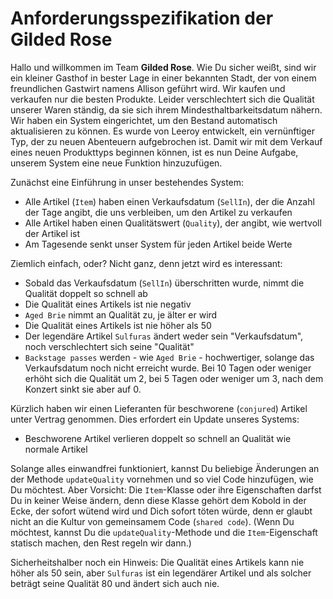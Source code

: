 # Anforderungsspezifikation der Gilded Rose

Hallo und willkommen im Team **Gilded Rose**. Wie Du sicher weißt, sind wir ein kleiner Gasthof in bester Lage in einer bekannten Stadt, der von einem freundlichen Gastwirt namens Allison geführt wird. 
Wir kaufen und verkaufen nur die besten Produkte.
Leider verschlechtert sich die Qualität unserer Waren ständig, da sie sich ihrem Mindesthaltbarkeitsdatum nähern. 
Wir haben ein System eingerichtet, um den Bestand automatisch aktualisieren zu können.
Es wurde von Leeroy entwickelt, ein vernünftiger Typ, der zu neuen Abenteuern aufgebrochen ist. 
Damit wir mit dem Verkauf eines neuen Produkttyps beginnen können, ist es nun Deine Aufgabe, unserem System eine neue Funktion hinzuzufügen. 

Zunächst eine Einführung in unser bestehendes System:
* Alle Artikel (`Item`) haben einen Verkaufsdatum (`SellIn`), der die Anzahl der Tage angibt, die uns verbleiben, um den Artikel zu verkaufen
* Alle Artikel haben einen Qualitätswert (`Quality`), der angibt, wie wertvoll der Artikel ist
* Am Tagesende senkt unser System für jeden Artikel beide Werte

Ziemlich einfach, oder? Nicht ganz, denn jetzt wird es interessant: 

* Sobald das Verkaufsdatum (`SellIn`) überschritten wurde, nimmt die Qualität doppelt so schnell ab
* Die Qualität eines Artikels ist nie negativ
* `Aged Brie` nimmt an Qualität zu, je älter er wird
* Die Qualität eines Artikels ist nie höher als 50
* Der legendäre Artikel `Sulfuras` ändert weder sein "Verkaufsdatum", noch verschlechtert sich seine "Qualität"
* `Backstage passes` werden - wie `Aged Brie` - hochwertiger, solange das Verkaufsdatum noch nicht erreicht wurde. 
  Bei 10 Tagen oder weniger erhöht sich die Qualität um 2, bei 5 Tagen oder weniger um 3, nach dem Konzert sinkt sie aber auf 0. 

Kürzlich haben wir einen Lieferanten für beschworene (`conjured`) Artikel unter Vertrag genommen. Dies erfordert ein Update unseres Systems: 
* Beschworene Artikel verlieren doppelt so schnell an Qualität wie normale Artikel

Solange alles einwandfrei funktioniert, kannst Du beliebige Änderungen an der Methode `updateQuality` vornehmen und so viel Code hinzufügen, wie Du möchtest. Aber Vorsicht: Die `Item`-Klasse oder ihre Eigenschaften darfst Du in keiner Weise ändern, denn diese Klasse gehört dem Kobold in der Ecke, der sofort wütend wird und Dich sofort töten würde, denn er glaubt nicht an die Kultur von gemeinsamem Code (`shared code`). 
(Wenn Du möchtest, kannst Du die `updateQuality`-Methode und die `Item`-Eigenschaft statisch machen, den Rest regeln wir dann.) 

Sicherheitshalber noch ein Hinweis: Die Qualität eines Artikels kann nie höher als 50 sein, aber `Sulfuras` ist ein legendärer Artikel und als solcher beträgt seine Qualität 80 und ändert sich auch nie. 
